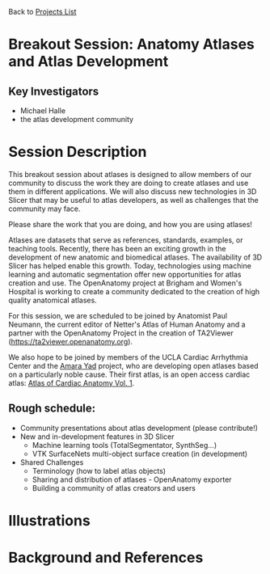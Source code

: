 Back to [Projects List](../../README.md#ProjectsList)

# Breakout Session: Anatomy Atlases and Atlas Development

## Key Investigators

- Michael Halle
- the atlas development community

# Session Description

This breakout session about atlases is designed to allow members of our community to
discuss the work they are doing to create atlases and use them in different applications. 
We will also discuss new technologies in 3D Slicer that may be useful to atlas developers, 
as well as challenges that the community may face. 

Please share the work that you are doing, and how you are using atlases!

Atlases are datasets that serve as references, standards, examples, or teaching tools. 
Recently, there has been an exciting growth in the development of new anatomic and 
biomedical atlases. The availability of 3D Slicer has helped enable this growth. Today,
technologies using machine learning and automatic segmentation offer new opportunities 
for atlas creation and use. The OpenAnatomy project at Brigham and Women's Hospital 
is working to create a community dedicated to the creation of high quality 
anatomical atlases. 

For this session, we are scheduled to be joined by Anatomist Paul Neumann, the current 
editor of Netter's Atlas of Human Anatomy and a partner with the OpenAnatomy Project in the
creation of TA2Viewer (https://ta2viewer.openanatomy.org).

We also hope to be joined by members of the UCLA Cardiac Arrhythmia Center and the [Amara Yad](https://www.uclahealth.org/medical-services/heart/arrhythmia/about-us/amara-yad-project) 
project, who are developing open atlases based on a particularly noble cause. Their first 
atlas, is an open access cardiac atlas: [Atlas of Cardiac Anatomy Vol. 1](https://drive.google.com/file/d/1yvaYaKXc517YzPWJL474dS_FlLH4_Cwe/view).

## Rough schedule:

- Community presentations about atlas development (please contribute!)
- New and in-development features in 3D Slicer
  - Machine learning tools (TotalSegmentator, SynthSeg...)
  - VTK SurfaceNets multi-object surface creation (in development)
- Shared Challenges
  - Terminology (how to label atlas objects)
  - Sharing and distribution of atlases - OpenAnatomy exporter
  - Building a community of atlas creators and users

# Illustrations

<!-- Add pictures and links to videos that demonstrate what has been accomplished.
![Description of picture](Example2.jpg)
![Some more images](Example2.jpg)
-->

# Background and References

<!-- If you developed any software, include link to the source code repository. If possible, also add links to sample data, and to any relevant publications. -->
